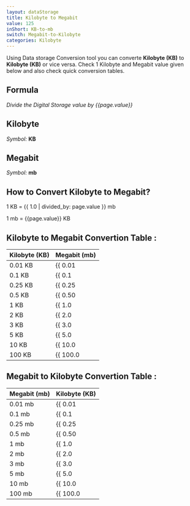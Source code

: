 ```yaml
---
layout: dataStorage
title: Kilobyte to Megabit
value: 125
inShort: KB-to-mb
switch: Megabit-to-Kilobyte
categories: Kilobyte
---
```


Using Data storage Conversion tool you can converte **Kilobyte (KB)** to **Kilobyte (KB)** or vice versa. Check 1 Kilobyte and Megabit value given below and also check quick conversion tables.

## Formula
*Divide the Digital Storage value by {{page.value}}*

## Kilobyte
*Symbol:* **KB**

## Megabit
*Symbol:* **mb**

## How to Convert Kilobyte to Megabit?

1 KB = {{ 1.0 | divided_by: page.value }} mb

1 mb = {{page.value}} KB


## Kilobyte to Megabit Convertion Table :

| Kilobyte (KB) | Megabit (mb) |
| ---- | ---- |
| 0.01 KB | {{ 0.01 | divided_by: page.value | round: 12 }} mb |
| 0.1 KB | {{ 0.1 | divided_by: page.value | round: 12 }} mb |
| 0.25 KB | {{ 0.25 | divided_by: page.value | round: 12 }} mb |
| 0.5 KB | {{ 0.50 | divided_by: page.value | round: 12 }} mb |
| 1 KB | {{ 1.0 | divided_by: page.value | round: 12 }} mb |
| 2 KB | {{ 2.0 | divided_by: page.value | round: 12 }} mb |
| 3 KB | {{ 3.0 | divided_by: page.value | round: 12 }} mb |
| 5 KB | {{ 5.0 | divided_by: page.value | round: 12 }} mb |
| 10 KB | {{ 10.0 | divided_by: page.value | round: 12 }} mb |
| 100 KB | {{ 100.0 | divided_by: page.value | round: 12 }} mb |

## Megabit to Kilobyte Convertion Table :

| Megabit (mb) | Kilobyte (KB) |
| ---- | ---- |
| 0.01 mb | {{ 0.01 | times: page.value | round: 12 }} KB |
| 0.1 mb | {{ 0.1 | times: page.value | round: 12 }} KB |
| 0.25 mb | {{ 0.25 | times: page.value | round: 12 }} KB |
| 0.5 mb | {{ 0.50 | times: page.value | round: 12 }} KB |
| 1 mb | {{ 1.0 | times: page.value | round: 12 }} KB |
| 2 mb | {{ 2.0 | times: page.value | round: 12 }} KB |
| 3 mb | {{ 3.0 | times: page.value | round: 12 }} KB |
| 5 mb | {{ 5.0 | times: page.value | round: 12 }} KB |
| 10 mb | {{ 10.0 | times: page.value | round: 12 }} KB |
| 100 mb | {{ 100.0 | times: page.value | round: 12 }} KB |


<script>
document.getElementById('selectInput')[4].selected = true
document.getElementById('selectOutput')[6].selected = true
</script>
